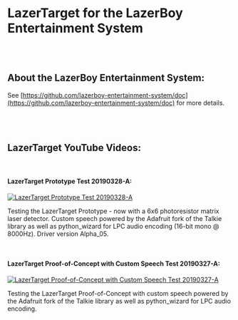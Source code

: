 # LazerTarget for the LazerBoy Entertainment System
<br /><br />

## About the LazerBoy Entertainment System:

See [https://github.com/lazerboy-entertainment-system/doc](https://github.com/lazerboy-entertainment-system/doc) for more details.
<br /><br /><br /><br />



## LazerTarget YouTube Videos:
<br />



#### LazerTarget Prototype Test 20190328-A:

[![LazerTarget Prototype Test 20190328-A](https://img.youtube.com/vi/AYr0N-AYJgQ/0.jpg)](https://youtu.be/AYr0N-AYJgQ "LazerTarget Prototype Test 20190328-A")

Testing the LazerTarget Prototype - now with a 6x6 photoresistor matrix laser detector. Custom speech powered by the Adafruit fork of the Talkie library as well as python_wizard for LPC audio encoding (16-bit mono @ 8000Hz). Driver version Alpha_05.


<br />

#### LazerTarget Proof-of-Concept with Custom Speech Test 20190327-A:

[![LazerTarget Proof-of-Concept with Custom Speech Test 20190327-A](https://img.youtube.com/vi/IToMWWZo5Yo/0.jpg)](https://www.youtube.com/watch?v=IToMWWZo5Yo "LazerTarget Proof-of-Concept with Custom Speech Test 20190327-A")


Testing the LazerTarget Proof-of-Concept with custom speech powered by the Adafruit fork of the Talkie library as well as python_wizard for LPC audio encoding.

<br />

